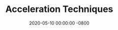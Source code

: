 ---
layout: post
title:  "Acceleration Techniques"
date:   2020-05-10 00:00:00 -0800
categories: optimization
visible: 0
---